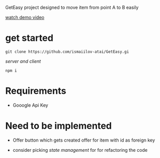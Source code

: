 GetEasy project designed to move item from point A to B easily

[watch demo video](https://www.youtube.com/watch?v=mQbxmG_1Ezw)

# get started

```
git clone https://github.com/ismaiilov-atai/GetEasy.gi
```

_server and client_

```
npm i
```

# Requirements

- Gooogle Api Key
   

# Need to be implemented

- Offer button which gets created offer for item with id as foreign key
  
- consider picking _state management_ for for refactoring the code